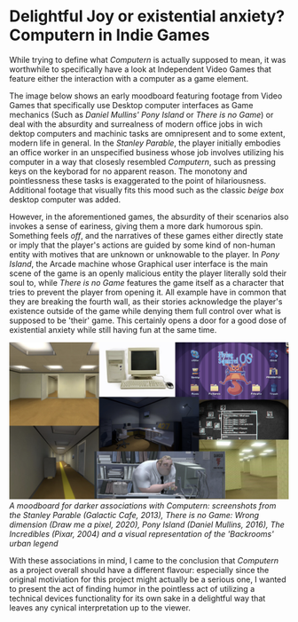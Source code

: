 # Delightful Joy or existential anxiety? Computern in Indie Games

While trying to define what *Computern* is actually supposed to mean, it was worthwhile to specifically have a look at Independent Video Games that feature either the interaction with a computer as a game element.

The image below shows an early moodboard featuring footage from Video Games that specifically use Desktop computer interfaces as Game mechanics (Such as *Daniel Mullins' Pony Island* or *There is no Game*) or deal with the absurdity and surrealness of modern office jobs in wich dektop computers and machinic tasks are omnipresent and to some extent, modern life in general. In the *Stanley Parable*, the player initially embodies an office worker in an unspecified business whose job involves utilizing his computer in a way that closesly resembled *Computern*, such as pressing keys on the keyborad for no apparent reason. The monotony and pointlessness these tasks is exaggerated to the point of hilariousness. Additional footage that visually fits this mood such as the classic *beige box* desktop computer was added.

However, in the aforementioned games, the absurdity of their scenarios also invokes a sense of eariness, giving them a more dark humorous spin. Something feels *off*, and the narratives of these games either directly state or imply that the player's actions are guided by some kind of non-human entity with motives that are unknown or unknowable to the player. In *Pony Island*, the Arcade machine whose Graphical user interface is the main scene of the game is an openly malicious entity the player literally sold their soul to, while *There is no Game* features the game itself as a character that tries to prevent the player from opening it. All example have in common that they are breaking the fourth wall, as their stories acknowledge the player's existence outside of the game while denying them full control over what is supposed to be 'their' game. This certainly opens a door for a good dose of existential anxiety while still having fun at the same time.

![Early Computern Moodboard](early_moodboard.png)
*A moodboard for darker associations with Computern: screenshots from the Stanley Parable (Galactic Cafe, 2013), There is no Game: Wrong dimension (Draw me a pixel, 2020), Pony Island (Daniel Mullins, 2016), The Incredibles (Pixar, 2004) and a visual representation of the 'Backrooms' urban legend*

With these associations in mind, I came to the conclusion that *Computern* as a project overall should have a different flavour: especially since the original motiviation for this project might actually be a serious one, I wanted to present the act of finding humor in the pointless act of utilizing a technical devices functionality for its own sake in a delightful way that leaves any cynical interpretation up to the viewer. 
